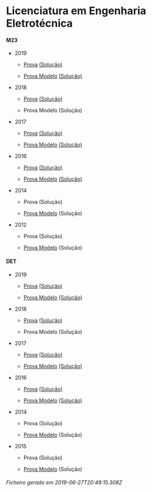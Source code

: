 # Licenciatura em Engenharia Eletrotécnica

#### M23

- 2019

	- [Prova](https://www.isel.pt/media/uploads/tinymce/LEE_ProvaM23_2019.pdf) [(Solução)](https://www.isel.pt/media/uploads/tinymce/LEE_ProvaM23_2019_Solucoes.pdf)

	- [Prova Modelo](https://www.isel.pt/media/uploads/tinymce/LEEM23ProvaModelo2019.pdf) [(Solução)](https://www.isel.pt/media/uploads/tinymce/LEEM23PModelo2019solucao.pdf)

- 2018

	- [Prova](https://www.isel.pt/media/uploads/tinymce/ISEL_LEE_Prova2018.pdf) [(Solução)](https://www.isel.pt/media/uploads/tinymce/ISEL_LEE_Prova2018_solucao.pdf)

	- Prova Modelo (Solução) 



- 2017

	- [Prova](https://www.isel.pt/media/uploads/tinymce/m23/M23_LEE_Prova_2017.pdf) [(Solução)](https://www.isel.pt/media/uploads/tinymce/m23/M23_LEE_Prova_Solucao_2017.pdf)

	- [Prova Modelo](https://www.isel.pt/media/uploads/tinymce/m23/M23_LEE_ProvaModelo_2017.pdf) [(Solução)](https://www.isel.pt/media/uploads/tinymce/m23/M23_LEE_ProvaModelo_Solucao_2017.pdf)

- 2016

	- [Prova](https://www.isel.pt/media/uploads/tinymce/m23/M23_LEE_Prova_2016.pdf) [(Solução)](https://www.isel.pt/media/uploads/tinymce/m23/M23_LEE_Solucao2016.pdf)

	- [Prova Modelo](https://www.isel.pt/media/uploads/tinymce/m23/M23_LEE_Prova_Modelo_2016.pdf) [(Solução)](https://www.isel.pt/media/uploads/tinymce/m23/M23_LEE_Solucao_Prova_Modelo_2016.pdf)

- 2014

	- Prova (Solução)

	- [Prova Modelo](https://www.isel.pt/pinst/servicos/servacademicos/docs/M23/Prova_MODELO_M23_2014_LEE.pdf) (Solução) 



- 2012

	- Prova (Solução)

	- [Prova Modelo](https://www.isel.pt/pinst/servicos/servacademicos/docs/M23/provas2012/ProvaModelo_LEE_2012.pdf) (Solução) 





#### DET

- 2019

	- [Prova](https://www.isel.pt/media/uploads/tinymce/LEE_ProvaM23_2019.pdf) [(Solução)](https://www.isel.pt/media/uploads/tinymce/LEE_ProvaM23_2019_Solucoes.pdf)

	- [Prova Modelo](https://www.isel.pt/media/uploads/tinymce/LEEM23ProvaModelo2019.pdf) [(Solução)](https://www.isel.pt/media/uploads/tinymce/LEEM23PModelo2019solucao.pdf)

- 2018

	- [Prova](https://www.isel.pt/media/uploads/tinymce/ISEL_LEE_Prova2018.pdf) [(Solução)](https://www.isel.pt/media/uploads/tinymce/ISEL_LEE_Prova2018_solucao.pdf)

	- Prova Modelo (Solução) 



- 2017

	- [Prova](https://www.isel.pt/media/uploads/tinymce/det/DET_LEE_Prova_2017.pdf) [(Solução)](https://www.isel.pt/media/uploads/tinymce/det/DET_LEE_Prova_Solucao_2017.pdf)

	- [Prova Modelo](https://www.isel.pt/media/uploads/tinymce/det/DET_LEE_ProvaModelo_2017.pdf) [(Solução)](https://www.isel.pt/media/uploads/tinymce/det/DET_LEE_ProvaModelo_Solucao_2017.pdf)

- 2016

	- [Prova](https://www.isel.pt/media/uploads/tinymce/det/DET_LEE_Prova_2016.pdf) [(Solução)](https://www.isel.pt/media/uploads/tinymce/det/DET_LEE_Solucao2016.pdf)

	- [Prova Modelo](https://www.isel.pt/media/uploads/tinymce/det/DET_LEE_Prova_Modelo_2016.pdf) [(Solução)](https://www.isel.pt/media/uploads/tinymce/det/DET_LEE_Solucao_Prova_Modelo_2016.pdf)

- 2014

	- Prova (Solução)

	- [Prova Modelo](https://www.isel.pt/pinst/servicos/servacademicos/docs/M23/Prova_MODELO_M23_2014_LEE.pdf) (Solução) 



- 2015

	- Prova (Solução)

	- [Prova Modelo](http://arquivo.pt/wayback/20151012124431/https://www.isel.pt/media/uploads/tinymce/Prova_Modelo_DETS_2015_LEE.pdf) (Solução) 







###### Ficheiro gerado em 2019-06-27T20:49:15.308Z